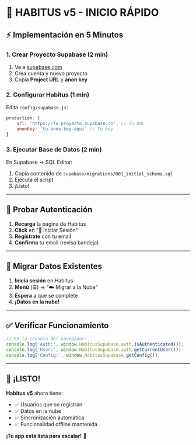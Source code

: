 # 🚀 **HABITUS v5 - INICIO RÁPIDO**

## ⚡ **Implementación en 5 Minutos**

### **1. Crear Proyecto Supabase (2 min)**
1. Ve a [supabase.com](https://supabase.com)
2. Crea cuenta y nuevo proyecto
3. Copia **Project URL** y **anon key**

### **2. Configurar Habitus (1 min)**
Edita `config/supabase.js`:
```javascript
production: {
    url: 'https://tu-proyecto.supabase.co', // Tu URL
    anonKey: 'tu-anon-key-aqui' // Tu key
}
```

### **3. Ejecutar Base de Datos (2 min)**
En Supabase → SQL Editor:
1. Copia contenido de `supabase/migrations/001_initial_schema.sql`
2. Ejecuta el script
3. ¡Listo!

---

## 🔐 **Probar Autenticación**

1. **Recarga** la página de Habitus
2. **Click** en "🔐 Iniciar Sesión"
3. **Regístrate** con tu email
4. **Confirma** tu email (revisa bandeja)

---

## 🔄 **Migrar Datos Existentes**

1. **Inicia sesión** en Habitus
2. **Menú** (☰) → "☁️ Migrar a la Nube"
3. **Espera** a que se complete
4. **¡Datos en la nube!**

---

## ✅ **Verificar Funcionamiento**

```javascript
// En la consola del navegador:
console.log('Auth:', window.HabitusSupabase.auth.isAuthenticated());
console.log('User:', window.HabitusSupabase.auth.getCurrentUser());
console.log('Config:', window.HabitusSupabase.getConfig());
```

---

## 🎯 **¡LISTO!**

**Habitus v5** ahora tiene:
- ✅ Usuarios que se registran
- ✅ Datos en la nube
- ✅ Sincronización automática
- ✅ Funcionalidad offline mantenida

**¡Tu app está lista para escalar!** 🚀

